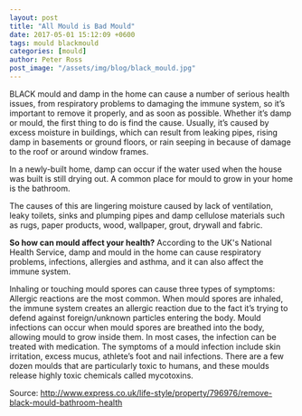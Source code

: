 ```yaml
---
layout: post
title: "All Mould is Bad Mould"
date: 2017-05-01 15:12:09 +0600
tags: mould blackmould
categories: [mould]
author: Peter Ross
post_image: "/assets/img/blog/black_mould.jpg"
---
```


BLACK mould and damp in the home can cause a number of serious health issues, from respiratory problems to damaging the immune system, so it’s important to remove it properly, and as soon as possible.
Whether it’s damp or mould, the first thing to do is find the cause.
Usually, it’s caused by excess moisture in buildings, which can result from leaking pipes, rising damp in basements or ground floors, or rain seeping in because of damage to the roof or around window frames.

In a newly-built home, damp can occur if the water used when the house was built is still drying out.
A common place for mould to grow in your home is the bathroom.

The causes of this are lingering moisture caused by lack of ventilation, leaky toilets, sinks and plumping pipes and damp cellulose materials such as rugs, paper products, wood, wallpaper, grout, drywall and fabric.

**So how can mould affect your health?**
According to the UK's National Health Service, damp and mould in the home can cause respiratory problems, infections, allergies and asthma, and it can also affect the immune system.

Inhaling or touching mould spores can cause three types of symptoms:
Allergic reactions are the most common. When mould spores are inhaled, the immune system creates an allergic reaction due to the fact it’s trying to defend against foreign/unknown particles entering the body.
Mould infections can occur when mould spores are breathed into the body, allowing mould to grow inside them.
In most cases, the infection can be treated with medication. The symptoms of a mould infection include skin irritation, excess mucus, athlete’s foot and nail infections.
There are a few dozen moulds that are particularly toxic to humans, and these moulds release highly toxic chemicals called mycotoxins.

Source: <http://www.express.co.uk/life-style/property/796976/remove-black-mould-bathroom-health>
